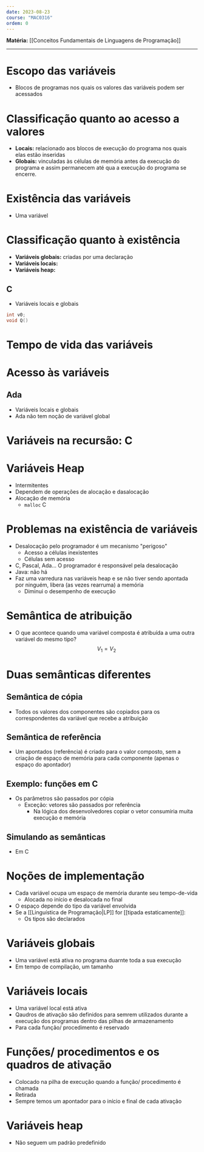 ```yaml
---
date: 2023-08-23
course: "MAC0316"
ordem: 0
---
```


**Matéria:** [[Conceitos Fundamentais de Linguagens de Programação]]

---
# Escopo das variáveis
- Blocos de programas nos quais os valores das variáveis podem ser acessados
# Classificação quanto ao acesso a valores
- **Locais:** relacionado aos blocos de execução do programa nos quais elas estão inseridas
- **Globais:** vinculadas às células de memória antes da execução do programa e assim permanecem até qua a execução do programa se encerre.

# Existência das variáveis
- Uma variável
# Classificação quanto à existência
- **Variáveis globais:** criadas por uma declaração
- **Variáveis locais:**
- **Variáveis heap:**
## C
- Variáveis locais e globais
```C
int v0;
void Q()

```
# Tempo de vida das variáveis
# Acesso às variáveis
## Ada
- Variáveis locais e globais
- Ada não tem noção de variável global
# Variáveis na recursão: C
# Variáveis Heap
- Intermitentes
- Dependem de operações de alocação e dasalocação
- Alocação de memória
	- `malloc` C
# Problemas na existência de variáveis
- Desalocação pelo programador é um mecanismo "perigoso"
	- Acesso a células inexistentes
	- Células sem acesso
- C, Pascal, Ada... O programador é responsável pela desalocação
- Java: não há 
- Faz uma varredura nas variáveis heap e se não tiver sendo apontada por ninguém, libera (as vezes rearruma) a memória
	- Diminui o desempenho de execução
# Semântica de atribuição
- O que acontece quando uma variável composta é atribuída a uma outra variável do mesmo tipo?
$$
V_{1}=V_{2}
$$
# Duas semânticas diferentes
## Semântica de cópia
- Todos os valores dos componentes são copiados para os correspondentes da variável que recebe a atribuição
## Semântica de referência
- Um apontados (referência) é criado para o valor composto, sem a criação de espaço de memória para cada componente (apenas o espaço do apontador)
## Exemplo: funções em C
- Os parâmetros são passados por cópia
	- Exceção: vetores são passados por referência
		- Na lógica dos desenvolvedores copiar o vetor consumiria muita execução e memória
## Simulando as semânticas
- Em C
# Noções de implementação
- Cada variável ocupa um espaço de memória durante seu tempo-de-vida
	- Alocada no início e desalocada no final
- O espaço depende do tipo da variável envolvida
- Se a [[Linguística de Programação|LP]] for [[tipada estaticamente]]:
	- Os tipos são declarados
# Variáveis globais
- Uma variável está ativa no programa duarnte toda a sua execução
- Em tempo de compilação, um tamanho
# Variáveis locais
- Uma variável local está ativa 
- Qaudros de ativação são definidos para semrem utilizados durante a execução dos programas dentro das pilhas de armazenamento
- Para cada função/ procedimento é reservado 
# Funções/ procedimentos e os quadros de ativação
- Colocado na pilha de execução quando a função/ procedimento é chamada
- Retirada
- Sempre temos um apontador para o início e final de cada ativação
# Variáveis heap
- Não seguem um padrão predefinido
